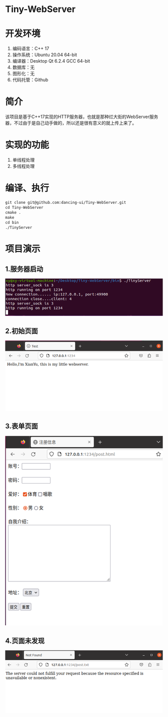 # Tiny-WebServer

# 开发环境

1. 编码语言：C++ 17
2. 操作系统：Ubuntu 20.04 64-bit
3. 编译器：Desktop Qt 6.2.4 GCC 64-bit
4. 数据库：无
5. 图形化：无
6. 代码托管：Github

# 简介

该项目是基于C++17实现的HTTP服务器，也就是那种烂大街的WebServer服务器，不过由于是自己动手做的，所以还是很有意义的就上传上来了。

# 实现的功能

1. 单线程处理
2. 多线程处理

# 编译、执行

```
git clone git@github.com:dancing-ui/Tiny-WebServer.git
cd Tiny-WebServer
cmake .
make
cd bin
./TinyServer
```

# 项目演示

## 1.服务器启动

![image](image/1.png)

## 2.初始页面

![image](image/2.png)

## 3.表单页面

![image](image/3.png)

## 4.页面未发现

![image](image/4.png)
